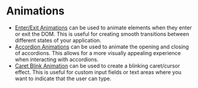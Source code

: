 # Animations

- [Enter/Exit Animations](./in-out.md) can be used to animate elements when they enter or exit the DOM. This is useful for creating smooth transitions between different states of your application.
- [Accordion Animations](./accordion.md) can be used to animate the opening and closing of accordions. This allows for a more visually appealing experience when interacting with accordions.
- [Caret Blink Animation](./caret-blink.md) can be used to create a blinking caret/cursor effect. This is useful for custom input fields or text areas where you want to indicate that the user can type.
